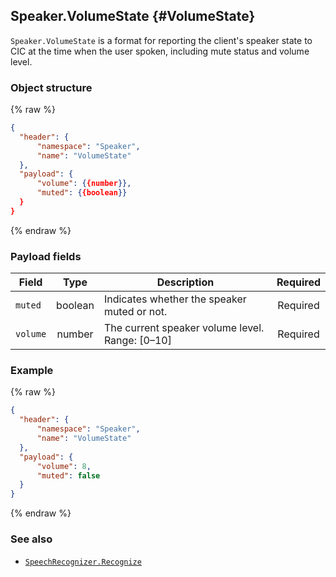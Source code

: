 ## Speaker.VolumeState {#VolumeState}

`Speaker.VolumeState` is a format for reporting the client's speaker state to CIC at the time when the user spoken, including mute status and volume level.

### Object structure
{% raw %}
```json
{
  "header": {
      "namespace": "Speaker",
      "name": "VolumeState"
  },
  "payload": {
      "volume": {{number}},
      "muted": {{boolean}}
  }
}
```
{% endraw %}

### Payload fields

| Field       | Type    | Description                     | Required |
|---------------|:---------:|-----------------------------|:---------:|
| `muted`         | boolean | Indicates whether the speaker muted or not.    | Required |
| `volume`        | number  | The current speaker volume level. Range: [0–10]     | Required |

### Example

{% raw %}
```json
{
  "header": {
      "namespace": "Speaker",
      "name": "VolumeState"
  },
  "payload": {
      "volume": 8,
      "muted": false
  }
}
```
{% endraw %}

### See also

* [`SpeechRecognizer.Recognize`](/CIC/References/CICInterface/SpeechRecognizer.md#Recognize)
